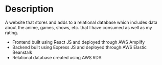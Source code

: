 # Description
A website that stores and adds to a relational database which includes data about the anime, games, shows, etc. that I have consumed as well as my rating. 
- Frontend built using React JS and deployed through AWS Amplify
- Backend built using Express JS and deployed through AWS Elastic Beanstalk
- Relational database created using AWS RDS
